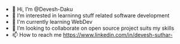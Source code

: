 - 👋 Hi, I’m @Devesh-Daku
- 👀 I’m interested in learninng stuff related software development
- 🌱 I'm currently learning WebDev 
- 💞️ I’m looking to collaborate on open source project suits my skills 
- 📫 How to reach me https://www.linkedin.com/in/devesh-suthar-

<!---
Devesh-Daku/Devesh-Daku is a ✨ special ✨ repository because its `README.md` (this file) appears on your GitHub profile.
You can click the Preview link to take a look at your changes.
--->
